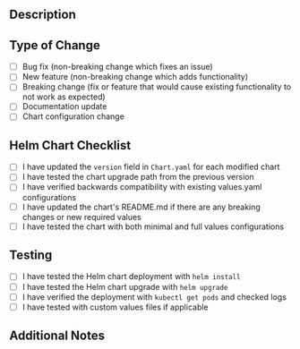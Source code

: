 ## Description

<!-- Provide a brief description of the changes in this PR -->

## Type of Change

<!-- Mark the relevant option with an "x" -->

- [ ] Bug fix (non-breaking change which fixes an issue)
- [ ] New feature (non-breaking change which adds functionality)
- [ ] Breaking change (fix or feature that would cause existing functionality to not work as expected)
- [ ] Documentation update
- [ ] Chart configuration change

## Helm Chart Checklist

<!-- REQUIRED: Complete this checklist if you have modified any Helm charts -->

- [ ] I have updated the `version` field in `Chart.yaml` for each modified chart
- [ ] I have tested the chart upgrade path from the previous version
- [ ] I have verified backwards compatibility with existing values.yaml configurations
- [ ] I have updated the chart's README.md if there are any breaking changes or new required values
- [ ] I have tested the chart with both minimal and full values configurations

## Testing

<!-- Describe the tests you ran to verify your changes -->

- [ ] I have tested the Helm chart deployment with `helm install`
- [ ] I have tested the Helm chart upgrade with `helm upgrade`
- [ ] I have verified the deployment with `kubectl get pods` and checked logs
- [ ] I have tested with custom values files if applicable

## Additional Notes

<!-- Any additional information that reviewers should know -->
